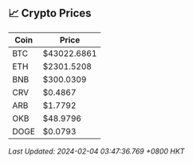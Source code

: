 ## 📈 Crypto Prices

| Coin | Price |
| ---- | ----- |
| BTC | $43022.6861 |
| ETH | $2301.5208 |
| BNB | $300.0309 |
| CRV | $0.4867 |
| ARB | $1.7792 |
| OKB | $48.9796 |
| DOGE | $0.0793 |

_Last Updated: 2024-02-04 03:47:36.769 +0800 HKT_